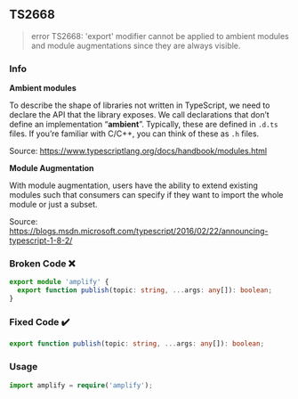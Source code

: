 ## TS2668

> error TS2668: 'export' modifier cannot be applied to ambient modules and module augmentations since they are always visible.

### Info

**Ambient modules**

To describe the shape of libraries not written in TypeScript, we need to declare the API that the library exposes. We call declarations that don’t define an implementation “**ambient**”. Typically, these are defined in `.d.ts` files. If you’re familiar with C/C++, you can think of these as `.h` files.

Source: https://www.typescriptlang.org/docs/handbook/modules.html

**Module Augmentation**

With module augmentation, users have the ability to extend existing modules such that consumers can specify if they want to import the whole module or just a subset.

Source: https://blogs.msdn.microsoft.com/typescript/2016/02/22/announcing-typescript-1-8-2/

### Broken Code ❌

```ts
export module 'amplify' {
  export function publish(topic: string, ...args: any[]): boolean;
}
```

### Fixed Code ✔️

```ts
export function publish(topic: string, ...args: any[]): boolean;
```

### Usage

```ts
import amplify = require('amplify');
```
